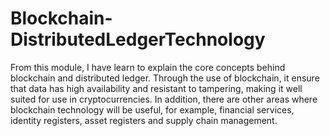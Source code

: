 # Blockchain-DistributedLedgerTechnology

From this module, I have learn to explain the core concepts behind blockchain and distributed ledger. Through the use of blockchain, it ensure that data has high availability and resistant to tampering, making it well suited for use in cryptocurrencies. In addition, there are other areas where blockchain technology will be useful, for example, financial services, identity registers, asset registers and supply chain management.

